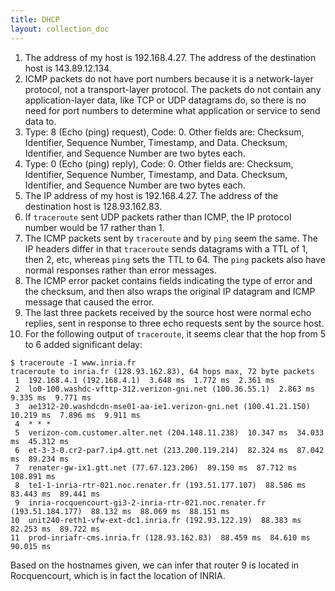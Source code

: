 ```yaml
---
title: DHCP
layout: collection_doc
---
```


1. The address of my host is 192.168.4.27. The address of the destination host is 143.89.12.134.
2. ICMP packets do not have port numbers because it is a network-layer protocol, not a transport-layer protocol. The packets do not contain any application-layer data, like TCP or UDP datagrams do, so there is no need for port numbers to determine what application or service to send data to.
3. Type: 8 (Echo (ping) request), Code: 0. Other fields are: Checksum, Identifier, Sequence Number, Timestamp, and Data. Checksum, Identifier, and Sequence Number are two bytes each.
4. Type: 0 (Echo (ping) reply), Code: 0. Other fields are: Checksum, Identifier, Sequence Number, Timestamp, and Data. Checksum, Identifier, and Sequence Number are two bytes each.
5. The IP address of my host is 192.168.4.27. The address of the destination host is 128.93.162.83.
6. If `traceroute` sent UDP packets rather than ICMP, the IP protocol number would be 17 rather than 1.
7. The ICMP packets sent by `traceroute` and by `ping` seem the same. The IP headers differ in that `traceroute` sends datagrams with a TTL of 1, then 2, etc, whereas `ping` sets the TTL to 64. The `ping` packets also have normal responses rather than error messages.
8. The ICMP error packet contains fields indicating the type of error and the checksum, and then also wraps the original IP datagram and ICMP message that caused the error.
9. The last three packets received by the source host were normal echo replies, sent in response to three echo requests sent by the source host.
10. For the following output of `traceroute`, it seems clear that the hop from 5 to 6 added significant delay:

```
$ traceroute -I www.inria.fr
traceroute to inria.fr (128.93.162.83), 64 hops max, 72 byte packets
 1  192.168.4.1 (192.168.4.1)  3.648 ms  1.772 ms  2.361 ms
 2  lo0-100.washdc-vfttp-312.verizon-gni.net (100.36.55.1)  2.863 ms  9.335 ms  9.771 ms
 3  ae1312-20.washdcdn-mse01-aa-ie1.verizon-gni.net (100.41.21.150)  10.219 ms  7.896 ms  9.911 ms
 4  * * *
 5  verizon-com.customer.alter.net (204.148.11.238)  10.347 ms  34.033 ms  45.312 ms
 6  et-3-3-0.cr2-par7.ip4.gtt.net (213.200.119.214)  82.324 ms  87.042 ms  89.234 ms
 7  renater-gw-ix1.gtt.net (77.67.123.206)  89.150 ms  87.712 ms  108.891 ms
 8  te1-1-inria-rtr-021.noc.renater.fr (193.51.177.107)  88.586 ms  83.443 ms  89.441 ms
 9  inria-rocquencourt-gi3-2-inria-rtr-021.noc.renater.fr (193.51.184.177)  88.132 ms  88.069 ms  88.151 ms
10  unit240-reth1-vfw-ext-dc1.inria.fr (192.93.122.19)  88.383 ms  82.253 ms  89.722 ms
11  prod-inriafr-cms.inria.fr (128.93.162.83)  88.459 ms  84.610 ms  90.015 ms
```

Based on the hostnames given, we can infer that router 9 is located in Rocquencourt, which is in fact the location of INRIA.

